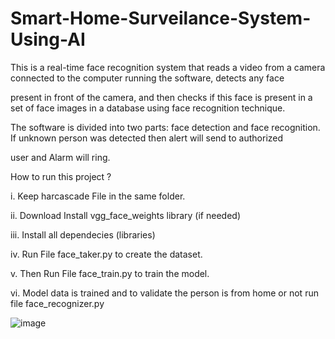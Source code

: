 # Smart-Home-Surveilance-System-Using-AI

  This is a real-time face recognition system that reads a video from a camera connected to the computer running the software, detects any face
  
  present in front of the camera, and then checks if this face is present in a set of face images in a database using face recognition technique.
  
  The software is divided into two parts: face detection and face recognition. If unknown person was detected then alert will send to authorized 
  
  user and Alarm will ring.

  

  How to run this project ?

i. Keep harcascade File in the same folder.

ii. Download Install vgg_face_weights library (if needed)

iii. Install all dependecies (libraries)

iv. Run File face_taker.py  to create the dataset.

v. Then Run File face_train.py to train the model.

vi. Model data is trained and to validate the person is from home or not run file face_recognizer.py


![image](https://github.com/Matin3230/Smart-Home-Surveilance-System-Using-AI/assets/85051013/12283f71-f8da-4d9a-9ec5-6a5606641062)






